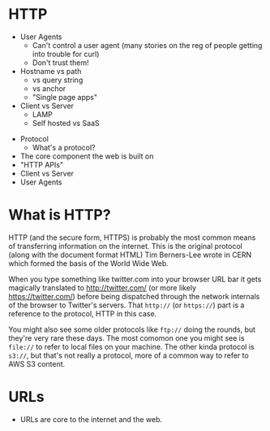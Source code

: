 # HTTP
* User Agents
	* Can't control a user agent (many stories on the reg of people getting into trouble for curl)
	* Don't trust them!
* Hostname vs path
	* vs query string
	* vs anchor
	* "Single page apps"
* Client vs Server
	* LAMP
	* Self hosted vs SaaS
- Protocol
	- What's a protocol?
- The core component the web is built on
- "HTTP APIs"
- Client vs Server
- User Agents

# What is HTTP?
HTTP (and the secure form, HTTPS) is probably the most common means of transferring information on the internet. This is the original protocol (along with the document format HTML) Tim Berners-Lee wrote in CERN which formed the basis of the World Wide Web.

When you type something like twitter.com into your browser URL bar it gets magically translated to http://twitter.com/ (or more likely https://twitter.com/) before being dispatched through the network internals of the browser to Twitter's servers. That `http://` (or `https://`) part is a reference to the protocol, HTTP in this case.

You might also see some older protocols like `ftp://` doing the rounds, but they're very rare these days. The most comomon one you might see is `file://` to refer to local files on your machine. The other kinda protocol is `s3://`, but that's not really a protocol, more of a common way to refer to AWS S3 content.

# URLs
- URLs are core to the internet and the web.